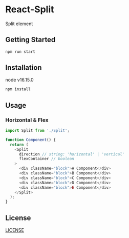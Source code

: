 # React-Split

Split element

## Getting Started

```bash
npm run start
```

## Installation

node v16.15.0

```bash
npm install
```

## Usage

### Horizontal & Flex

```javascript
import Split from './Split';

function Component() {
  return (
    <Split 
      direction // string: 'horizontal' | 'vertical'
      flexContainer // boolean
    >
      <div className="block">A Component</div>
      <div className="block">B Component</div>
      <div className="block">C Component</div>
      <div className="block">D Component</div>
      <div className="block">E Component</div>
    </Split>
  );
}
```

## License

[LICENSE](LICENSE)
